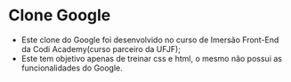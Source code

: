 # Clone Google

 - Este clone do Google foi desenvolvido no curso de Imersão Front-End da Codi Academy(curso parceiro da UFJF);
 - Este tem objetivo apenas de treinar css e html, o mesmo não possui as funcionalidades do Google. 

